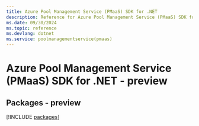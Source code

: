 ```yaml
---
title: Azure Pool Management Service (PMaaS) SDK for .NET
description: Reference for Azure Pool Management Service (PMaaS) SDK for .NET
ms.date: 09/30/2024
ms.topic: reference
ms.devlang: dotnet
ms.service: poolmanagementservice(pmaas)
---
```

# Azure Pool Management Service (PMaaS) SDK for .NET - preview
## Packages - preview
[!INCLUDE [packages](pool-management-service-(pmaas)-index.md)]